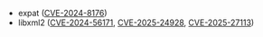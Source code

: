 - expat ([CVE-2024-8176](https://nvd.nist.gov/vuln/detail/CVE-2024-8176))
- libxml2 ([CVE-2024-56171](https://nvd.nist.gov/vuln/detail/CVE-2024-56171), [CVE-2025-24928](https://nvd.nist.gov/vuln/detail/CVE-2025-24928), [CVE-2025-27113](https://nvd.nist.gov/vuln/detail/CVE-2025-27113))

